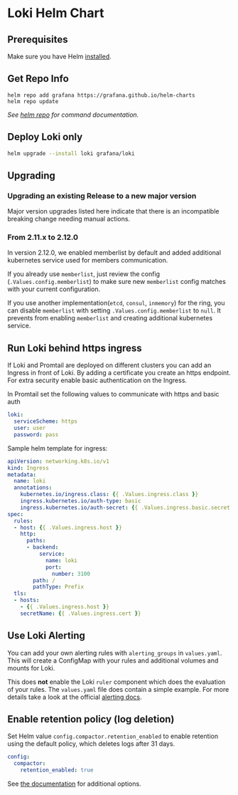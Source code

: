 # Loki Helm Chart

## Prerequisites

Make sure you have Helm [installed](https://helm.sh/docs/using_helm/#installing-helm).

## Get Repo Info

```console
helm repo add grafana https://grafana.github.io/helm-charts
helm repo update
```

_See [helm repo](https://helm.sh/docs/helm/helm_repo/) for command documentation._


## Deploy Loki only

```bash
helm upgrade --install loki grafana/loki
```

## Upgrading

### Upgrading an existing Release to a new major version

Major version upgrades listed here indicate that there is an incompatible breaking change needing manual actions.

### From 2.11.x to 2.12.0

In version 2.12.0, we enabled memberlist by default and added additional kubernetes service used for members communication. 

If you already use `memberlist`, just review the config (`.Values.config.memberlist`) to make sure new `memberlist` config matches with your current configuration.

If you use another implementation(`etcd`, `consul`, `inmemory`) for the ring, you can disable `memberlist` with setting `.Values.config.memberlist` to `null`. 
It prevents from enabling `memberlist` and creating additional kubernetes service.

## Run Loki behind https ingress

If Loki and Promtail are deployed on different clusters you can add an Ingress in front of Loki.
By adding a certificate you create an https endpoint. For extra security enable basic authentication on the Ingress.

In Promtail set the following values to communicate with https and basic auth

```yaml
loki:
  serviceScheme: https
  user: user
  password: pass
```

Sample helm template for ingress:

```yaml
apiVersion: networking.k8s.io/v1
kind: Ingress
metadata:
  name: loki
  annotations:
    kubernetes.io/ingress.class: {{ .Values.ingress.class }}
    ingress.kubernetes.io/auth-type: basic
    ingress.kubernetes.io/auth-secret: {{ .Values.ingress.basic.secret }}
spec:
  rules:
  - host: {{ .Values.ingress.host }}
    http:
      paths:
      - backend:
          service:
            name: loki
            port:
              number: 3100
        path: /
        pathType: Prefix
  tls:
  - hosts:
    - {{ .Values.ingress.host }}
    secretName: {{ .Values.ingress.cert }}
```

## Use Loki Alerting

You can add your own alerting rules with `alerting_groups` in `values.yaml`. This will create a ConfigMap with your rules and additional volumes and mounts for Loki.

This does **not** enable the Loki `ruler` component which does the evaluation of your rules. The `values.yaml` file does contain a simple example. For more details take a look at the official [alerting docs](https://grafana.com/docs/loki/latest/rules/).

## Enable retention policy (log deletion)

Set Helm value `config.compactor.retention_enabled` to enable retention using the default policy, which deletes logs after 31 days.

```yaml
config:
  compactor:
    retention_enabled: true
```

See [the documentation](https://grafana.com/docs/loki/latest/operations/storage/retention/) for additional options.
